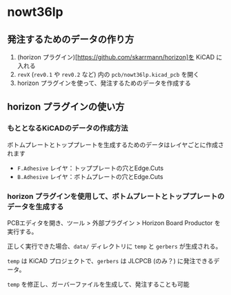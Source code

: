 # nowt36lp

## 発注するためのデータの作り方

1. (horizon プラグイン)[https://github.com/skarrmann/horizon]を KiCAD に入れる
2. `revX` (`rev0.1` や `rev0.2` など) 内の `pcb/nowt36lp.kicad_pcb` を開く
3. horizon プラグインを使って、発注するためのデータを作成する

## horizon プラグインの使い方

### もととなるKiCADのデータの作成方法

ボトムプレートとトッププレートを生成するためのデータはレイヤごとに作成されます

* `F.Adhesive` レイヤ：トッププレートの穴とEdge.Cuts
* `B.Adhesive` レイヤ：ボトムプレートの穴とEdge.Cuts


### horizon プラグインを使用して、ボトムプレートとトッププレートのデータを生成する

PCBエディタを開き、ツール > 外部プラグイン > Horizon Board Productor を実行する。

正しく実行できた場合、`data/` ディレクトリに `temp` と `gerbers` が生成される。

`temp` は KiCAD プロジェクトで、`gerbers` は JLCPCB (のみ？) に発注できるデータ。

`temp` を修正し、ガーバーファイルを生成して、発注することも可能


